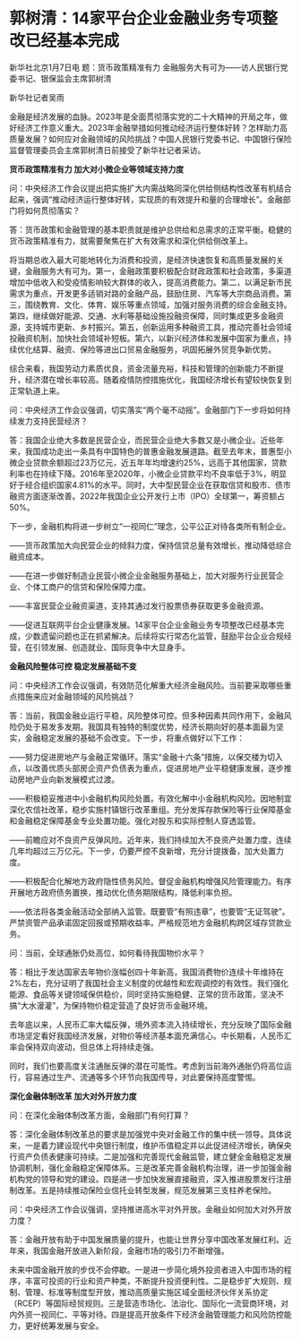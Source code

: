 # 郭树清：14家平台企业金融业务专项整改已经基本完成

新华社北京1月7日电 题：货币政策精准有力 金融服务大有可为——访人民银行党委书记、银保监会主席郭树清

新华社记者吴雨

金融是经济发展的血脉。2023年是全面贯彻落实党的二十大精神的开局之年，做好经济工作意义重大。2023年金融举措如何推动经济运行整体好转？怎样助力高质量发展？如何应对金融领域的风险挑战？中国人民银行党委书记、中国银行保险监督管理委员会主席郭树清日前接受了新华社记者采访。

**货币政策精准有力 加大对小微企业等领域支持力度**

问：中央经济工作会议提出把实施扩大内需战略同深化供给侧结构性改革有机结合起来，强调“推动经济运行整体好转，实现质的有效提升和量的合理增长”。金融部门将如何贯彻落实？

答：货币政策和金融管理的基本职责就是维护总供给和总需求的正常平衡。稳健的货币政策精准有力，就需要聚焦在扩大有效需求和深化供给侧改革上。

将当期总收入最大可能地转化为消费和投资，是经济快速恢复和高质量发展的关键，金融服务大有可为。第一，金融政策要积极配合财政政策和社会政策，多渠道增加中低收入和受疫情影响较大群体的收入，提高消费能力。第二，以满足新市民需求为重点，开发更多适销对路的金融产品，鼓励住房、汽车等大宗商品消费。第三，围绕教育、文化、体育、娱乐等重点领域，加强对服务消费的综合金融支持。第四，继续做好能源、交通、水利等基础设施投融资保障，同时集成更多金融资源，支持城市更新、乡村振兴。第五，创新运用多种融资工具，推动完善社会领域投融资机制，加快社会领域补短板。第六，以新兴经济体和发展中国家为重点，持续优化结算、融资、保险等进出口贸易金融服务，巩固拓展外贸竞争新优势。

综合来看，我国劳动力素质优良，资金流量充裕，科技和管理的创新能力不断提升，经济潜在增长率较高。随着疫情防控措施优化，我国经济增长有望较快恢复到正常轨道上来。

问：中央经济工作会议强调，切实落实“两个毫不动摇”。金融部门下一步将如何持续发力支持民营经济？

答：我国企业绝大多数是民营企业，而民营企业绝大多数又是小微企业。近些年来，我国成功走出一条具有中国特色的普惠金融发展道路。截至去年末，普惠型小微企业贷款余额超过23万亿元，近五年年均增速约25%，远高于其他国家，贷款利率也在持续下降。2016年至2020年，小微企业贷款平均不良率低于3%，明显好于经合组织国家4.81%的水平。同时，大中型民营企业在获取信贷和股市、债市融资方面逐渐改善。2022年我国企业公开发行上市（IPO）全球第一，筹资额占50%。

下一步，金融机构将进一步树立“一视同仁”理念，公平公正对待各类所有制企业。

——货币政策加大向民营企业的倾斜力度，保持信贷总量有效增长，推动降低综合融资成本。

——在进一步做好制造业民营小微企业金融服务基础上，加大对服务行业民营企业、个体工商户的信贷和保险保障力度。

——丰富民营企业融资渠道，支持其通过发行股票债券获取更多金融资源。

——促进互联网平台企业健康发展。14家平台企业金融业务专项整改已经基本完成，少数遗留问题也正在抓紧解决。后续将实行常态化监管，鼓励平台企业合规经营，在引领发展、创造就业、国际竞争中大显身手。

**金融风险整体可控 稳定发展基础不变**

问：中央经济工作会议强调，有效防范化解重大经济金融风险。当前要采取哪些重点措施来应对金融领域的风险挑战？

答：当前，我国金融业运行平稳，风险整体可控。但多种因素共同作用下，金融风险仍处于易发多发期。我国具有独特的制度优势，经济长期向好的基本面最为坚实，金融稳定发展的基础不会改变。下一步，将重点做好以下工作：

——努力促进房地产与金融正常循环。落实“金融十六条”措施，以保交楼为切入点，以改善优质头部房企资产负债表为重点，促进房地产业平稳健康发展，逐步推动房地产业向新发展模式过渡。

——积极稳妥推进中小金融机构风险处置。有效化解中小金融机构风险。因地制宜深化农信社改革，稳步实施村镇银行改革重组。充分发挥存款保险等行业保障基金和金融稳定保障基金专业处置功能。强化对股东和实际控制人穿透监管。

——前瞻应对不良资产反弹风险。近年来，我们持续加大不良资产处置力度，连续几年均超过三万亿元。下一步，仍要严控不良新增，充分计提拨备，加大处置力度。

——积极配合化解地方政府隐性债务风险。督促金融机构增强风险管理能力。有序开展地方政府债务置换，推动优化债务期限结构，降低利率负担。

——依法将各类金融活动全部纳入监管。既要管“有照违章”，也要管“无证驾驶”。严禁资管产品承诺固定回报或预期收益率。严格规范地方金融机构跨区域存贷款业务。

问：当前，全球通胀仍处高位，如何看待我国物价水平？

答：相比于发达国家去年物价涨幅创四十年新高，我国消费物价连续十年维持在2%左右，充分证明了我国社会主义制度的优越性和宏观调控的有效性。我们强化能源、食品等关键领域保供稳价，同时坚持实施稳健、正常的货币政策，坚决不搞“大水漫灌”，为保持物价稳定营造了良好货币金融环境。

去年底以来，人民币汇率大幅反弹，境外资本流入持续增长，充分反映了国际金融市场坚定看好我国经济发展，对物价等经济基本面充满信心。中长期看，人民币汇率会保持双向波动，但总体上将持续走强。

同时，我们也要高度关注通胀反弹的潜在可能性。考虑到当前海外通胀仍将高位运行，容易通过生产、流通等多个环节向我国传导，对此要保持高度警惕。

**深化金融体制改革 加大对外开放力度**

问：在深化金融体制改革方面，金融部门有何打算？

答：深化金融体制改革总的要求是加强党中央对金融工作的集中统一领导。具体说来，一是着力建设现代中央银行制度，维护币值稳定并以此促进经济增长，确保央行资产负债表健康可持续。二是加强和完善现代金融监管，建立健全金融稳定发展协调机制，强化金融稳定保障体系。三是改革完善金融机构治理，进一步加强金融机构党的领导和党的建设。四是进一步加快发展直接融资，深入推进股票发行注册制改革。五是持续推动保险业信托业转型发展，规范发展第三支柱养老保险。

问：中央经济工作会议强调，坚持推进高水平对外开放。金融业如何加大对外开放力度？

答：金融开放有助于中国发展质量的提升，也能让世界分享中国改革发展红利。近年来，我国金融开放进入新阶段，金融市场的吸引力不断增强。

未来中国金融开放的步伐不会停歇。一是进一步简化境外投资者进入中国市场的程序，丰富可投资的行业和资产种类，不断提升投资便利性。二是稳步扩大规则、规制、管理、标准等制度型开放，推动高质量实施区域全面经济伙伴关系协定（RCEP）等国际经贸规则。三是营造市场化、法治化、国际化一流营商环境，对内外资一视同仁、平等对待。四是提高开放条件下经济金融管理能力和风险防控能力，更好统筹发展与安全。

